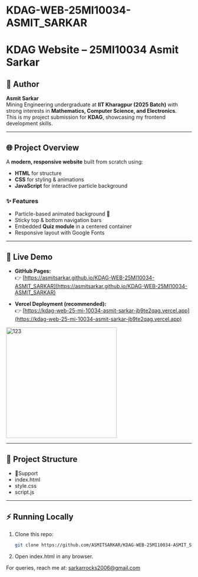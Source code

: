 # KDAG-WEB-25MI10034-ASMIT_SARKAR
# KDAG Website – 25MI10034 Asmit Sarkar

## 👤 Author
**Asmit Sarkar**  
Mining Engineering undergraduate at **IIT Kharagpur (2025 Batch)** with strong interests in **Mathematics, Computer Science, and Electronics**.  
This is my project submission for **KDAG**, showcasing my frontend development skills.  

---

## 🌐 Project Overview
A **modern, responsive website** built from scratch using:
- **HTML** for structure  
- **CSS** for styling & animations  
- **JavaScript** for interactive particle background  

### ✨ Features
- Particle-based animated background 🎇  
- Sticky top & bottom navigation bars  
- Embedded **Quiz module** in a centered container  
- Responsive layout with Google Fonts  

---

## 🚀 Live Demo
- **GitHub Pages:**  
  👉 [https://asmitsarkar.github.io/KDAG-WEB-25MI10034-ASMIT_SARKAR](https://asmitsarkar.github.io/KDAG-WEB-25MI10034-ASMIT_SARKAR)  

- **Vercel Deployment (recommended):**  
  👉 [https://kdag-web-25-mi-10034-asmit-sarkar-jb9te2qag.vercel.app](https://kdag-web-25-mi-10034-asmit-sarkar-jb9te2qag.vercel.app)


<img width="300" height="300" alt="123" src="https://github.com/user-attachments/assets/f73160a9-ba3c-43c2-bbf6-38aaf4d73728" />




---

## 📂 Project Structure
- 📂Support
- index.html
- style.css
- script.js


---

## ⚡ Running Locally
1. Clone this repo:  
   ```bash
   git clone https://github.com/ASMITSARKAR/KDAG-WEB-25MI10034-ASMIT_SARKAR.git
2. Open index.html in any browser.

For queries, reach me at:
sarkarrocks2006@gmail.com
